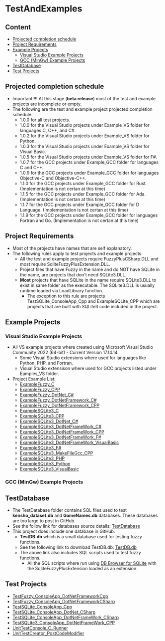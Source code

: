 # TestAndExamples
## Content
- [Projected completion schedule](#projected-completion-schedule)
- [Project Requirements](#project-Requirements)
- [Example Projects](#example-projects)
  - [Visual Studio Example Projects](#visual-studio-example-projects)
  - [GCC (MinGw) Example Projects](#gcc-mingw-example-projects)
- [TestDatabase](#TestDatabase)
- [Test Projects](#test-projects)
## Projected completion schedule
- Important!!!! At this stage (**beta release**) most of the test and example projects are incomplete or empty.
- The following are the test and example project projected completion schedule.
  - 1.0.0 for all test projects.
  - 1.0.0 for the Visual Studio projects under Example_VS folder for languages C, C++, and C#.
  - 1.0.2 for the Visual Studio projects under Example_VS folder for Python.
  - 1.0.3 for the Visual Studio projects under Example_VS folder for Visual Basic.
  - 1.0.5 for the Visual Studio projects under Example_VS folder for F#.
  - 1.0.7 for the GCC projects under Example_GCC folder for languages C and C++.
  - 1.0.9 for the GCC projects under Example_GCC folder for languages Objective-C and Objective-C++.
  - 1.1.0 for the GCC projects under Example_GCC folder for Rust. (Implementation is not certan at this time)
  - 1.1.5 for the GCC projects under Example_GCC folder for Ada. (Implementation is not certan at this time)
  - 1.1.7 for the GCC projects under Example_GCC folder for D Language. (Implementation is not certan at this time)
  - 1.1.9 for the GCC projects under Example_GCC folder for languages Fortran and Go. (Implementation is not certan at this time)
## Project Requirements
- Most of the projects have names that are self explanatory. 
- The following rules apply to test projects and example projects:
  - All the test and example projects require FuzzyPlusCSharp.DLL and most require SqliteFuzzyPlusExtension.DLL.
  - Project files that have Fuzzy in the name and do NOT have SQLite in the name, are projects that don't need SQLite3.DLL.  
  - **Most** projects that have SQLite in the name require SQLite3.DLL to exist in same folder as the executable. The SQLite3.DLL is usually runtime loaded via LoadLibrary function.
	- The exception to this rule are projects TestSQLite_ConsoleApp_Cpp and ExampleSQLite_CPP which are projects that are built with SQLite3 code included in the project.
## Example Projects
### Visual Studio Example Projects
- All VS example projects where created using Microsoft Visual Studio Community 2022 (64-bit) - Current Version 17.14.14.
  - Some Visual Studio extensions where used for languages like Python, PHP, and Fortran.
  - Visual Studio extensison where used for GCC projects listed under Eamples_VS folder.
- Project Example List:
  - [ExampleFuzzy_C](https://github.com/David-Maisonave/SqliteFuzzyPlusExtension/tree/main/TestAndExamples/Eamples_VS/ExampleFuzzy_C)
  - [ExampleFuzzy_CPP](https://github.com/David-Maisonave/SqliteFuzzyPlusExtension/tree/main/TestAndExamples/Eamples_VS/ExampleFuzzy_CPP)
  - [ExampleFuzzy_DotNet_C#](https://github.com/David-Maisonave/SqliteFuzzyPlusExtension/tree/main/TestAndExamples/Eamples_VS/ExampleFuzzy_DotNet_C%23)
  - [ExampleFuzzy_DotNetFramework_C#](https://github.com/David-Maisonave/SqliteFuzzyPlusExtension/tree/main/TestAndExamples/Eamples_VS/ExampleFuzzy_DotNetFramework_C%23)
  - [ExampleFuzzy_DotNetFramework_CPP](https://github.com/David-Maisonave/SqliteFuzzyPlusExtension/tree/main/TestAndExamples/Eamples_VS/ExampleFuzzy_DotNetFramework_CPP)
  - [ExampleSQLite3_C](https://github.com/David-Maisonave/SqliteFuzzyPlusExtension/tree/main/TestAndExamples/Eamples_VS/ExampleSQLite3_C)
  - [ExampleSQLite3_CPP](https://github.com/David-Maisonave/SqliteFuzzyPlusExtension/tree/main/TestAndExamples/Eamples_VS/ExampleSQLite3_CPP)
  - [ExampleSQLite3_DotNet_C#](https://github.com/David-Maisonave/SqliteFuzzyPlusExtension/tree/main/TestAndExamples/Eamples_VS/ExampleSQLite3_DotNet_C%23)
  - [ExampleSQLite3_DotNetFrameWork_C#](https://github.com/David-Maisonave/SqliteFuzzyPlusExtension/tree/main/TestAndExamples/Eamples_VS/ExampleSQLite3_DotNetFrameWork_C%23)
  - [ExampleSQLite3_DotNetFrameWork_CPP](https://github.com/David-Maisonave/SqliteFuzzyPlusExtension/tree/main/TestAndExamples/Eamples_VS/ExampleSQLite3_DotNetFrameWork_CPP)
  - [ExampleSQLite3_DotNetFrameWork_F#](https://github.com/David-Maisonave/SqliteFuzzyPlusExtension/tree/main/TestAndExamples/Eamples_VS/ExampleSQLite3_DotNetFrameWork_F%23)
  - [ExampleSQLite3_DotNetFrameWork_VisualBasic](https://github.com/David-Maisonave/SqliteFuzzyPlusExtension/tree/main/TestAndExamples/Eamples_VS/ExampleSQLite3_DotNetFrameWork_VisualBasic)
  - [ExampleSQLite3_F#](https://github.com/David-Maisonave/SqliteFuzzyPlusExtension/tree/main/TestAndExamples/Eamples_VS/ExampleSQLite3_F%23)
  - [ExampleSQLite3_MakeFileGcc_CPP](https://github.com/David-Maisonave/SqliteFuzzyPlusExtension/tree/main/TestAndExamples/Eamples_VS/ExampleSQLite3_MakeFileGcc_CPP)
  - [ExampleSQLite3_PHP](https://github.com/David-Maisonave/SqliteFuzzyPlusExtension/tree/main/TestAndExamples/Eamples_VS/ExampleSQLite3_PHP)
  - [ExampleSQLite3_Python](https://github.com/David-Maisonave/SqliteFuzzyPlusExtension/tree/main/TestAndExamples/Eamples_VS/ExampleSQLite3_Python)
  - [ExampleSQLite3_VisualBasic](https://github.com/David-Maisonave/SqliteFuzzyPlusExtension/tree/main/TestAndExamples/Eamples_VS/ExampleSQLite3_VisualBasic) 
### GCC (MinGw) Example Projects

## TestDatabase
- The TestDatabase folder contains SQL files used to test **kensho_dataset.db** and **GameNames.db** databases. These databases are too large to post in GitHub. 
- See the follow link for databases source details: [TestDatabase](https://github.com/David-Maisonave/SqliteFuzzyPlusExtension/edit/main/TestAndExamples/TestDatabase)
- This project does include one database in GitHub:
  - **TestDB.db** which is a small database used for testing fuzzy functions.
  - See the following link to download TestDB.db: [TestDB.db](https://github.com/David-Maisonave/SqliteFuzzyPlusExtension/SqliteFuzzyPlusExtension/TestData)
  - The above link also includes SQL scripts used to test fuzzy functions.
	- All the SQL scripts where run using [DB Browser for SQLite](https://sqlitebrowser.org/dl/) with the SqliteFuzzyPlusExtension loaded as an extension.
## Test Projects
- [TestFuzzy_ConsoleApp_DotNetFrameworkCpp](https://github.com/David-Maisonave/SqliteFuzzyPlusExtension/edit/main/TestAndExamples/TestFuzzy_ConsoleApp_DotNetFrameworkCpp)
- [TestFuzzy_ConsoleApp_DotNetFrameworkCSharp](https://github.com/David-Maisonave/SqliteFuzzyPlusExtension/edit/main/TestAndExamples/TestFuzzy_ConsoleApp_DotNetFrameworkCSharp)
- [TestSQLite_ConsoleApp_Cpp](https://github.com/David-Maisonave/SqliteFuzzyPlusExtension/edit/main/TestAndExamples/TestSQLite_ConsoleApp_Cpp)
- [TestSQLite_ConsoleApp_DotNet_CSharp](https://github.com/David-Maisonave/SqliteFuzzyPlusExtension/edit/main/TestAndExamples/TestSQLite_ConsoleApp_DotNet_CSharp)
- [TestSQLite_ConsoleApp_DotNetFrameWork_CSharp](https://github.com/David-Maisonave/SqliteFuzzyPlusExtension/edit/main/TestAndExamples/TestSQLite_ConsoleApp_DotNetFrameWork_CSharp)
- [TestSQLite3_ConsoleApp_DotNetFrameWork_CPP](https://github.com/David-Maisonave/SqliteFuzzyPlusExtension/edit/main/TestAndExamplesTestSQLite3_ConsoleApp_DotNetFrameWork_CPP/)
- [UnitTestConsole_C_Runner](https://github.com/David-Maisonave/SqliteFuzzyPlusExtension/edit/main/TestAndExamples/UnitTestConsole_C_Runner)
- [UnitTestCreator_PostCodeModifier](https://github.com/David-Maisonave/SqliteFuzzyPlusExtension/edit/main/TestAndExamples/UnitTestCreator_PostCodeModifier)

